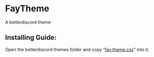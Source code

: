 # FayTheme
 A betterdiscord theme

## Installing Guide:
 Open the betterdiscord themes folder and copy "[fay.theme.css](https://githubusercontent.com/fayn2009/BetterDS-theme/main/fay.theme.css)" into it.
